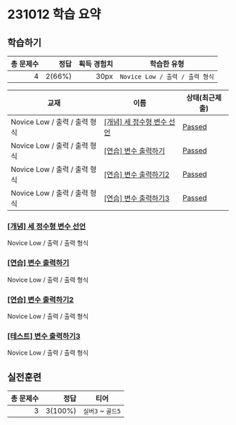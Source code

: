 
# 231012 학습 요약

## 학습하기
|총 문제수|정답|획득 경험치|학습한 유형|
|---:|---:|---:|---|
|4|2(66%)|30px|`Novice Low / 출력 / 출력 형식`|

|교재|이름|상태(최근제출)|
|---|---|---|
|Novice Low / 출력 / 출력 형식|[[개념] 세 정수형 변수 선언](https://www.codetree.ai/missions/4/problems/declaration-of-three-natural-numbers/introduction)|[Passed](/231012/five/five.py)|
|Novice Low / 출력 / 출력 형식|[[연습] 변수 출력하기](https://www.codetree.ai/missions/4/problems/outputing-variables/description)|[Passed](231012/five/five.py)|
|Novice Low / 출력 / 출력 형식|[[연습] 변수 출력하기2](https://www.codetree.ai/missions/4/problems/outputing-variables/description)|[Passed](231012/five/five.py)|
|Novice Low / 출력 / 출력 형식|[[연습] 변수 출력하기3](https://www.codetree.ai/missions/4/problems/outputing-variables-3/description)|[Passed](231012/five/five.py)|


### [[개념] 세 정수형 변수 선언](https://www.codetree.ai/missions/4/problems/declaration-of-three-natural-numbers/introduction)
Novice Low / 출력 / 출력 형식

### [[연습] 변수 출력하기](https://www.codetree.ai/missions/4/problems/outputing-variables/description)
Novice Low / 출력 / 출력 형식

### [[연습] 변수 출력하기2](https://www.codetree.ai/missions/4/problems/outputing-variables-2/description)
Novice Low / 출력 / 출력 형식

### [[테스트] 변수 출력하기3](https://www.codetree.ai/missions/4/problems/outputing-variables-3/description)
Novice Low / 출력 / 출력 형식


## 실전훈련
|총 문제수|정답|티어|
|---:|---:|---|
|3|3(100%)|`실버3` ~ `골드5`|
